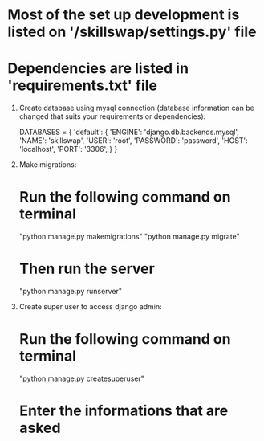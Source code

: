 # Most of the set up development is listed on '/skillswap/settings.py' file
# Dependencies are listed in 'requirements.txt' file

1. Create database using mysql connection (database information can be changed that suits your requirements or dependencies):
   
    DATABASES = {
        'default': {
            'ENGINE': 'django.db.backends.mysql',
            'NAME': 'skillswap',
            'USER': 'root',
            'PASSWORD': 'password',
            'HOST': 'localhost',
            'PORT': '3306',
        }
    }

2. Make migrations:
   # Run the following command on terminal
   "python manage.py makemigrations"
   "python manage.py migrate"

   # Then run the server
   "python manage.py runserver"

3. Create super user to access django admin:
    # Run the following command on terminal
   "python manage.py createsuperuser"

   # Enter the informations that are asked
